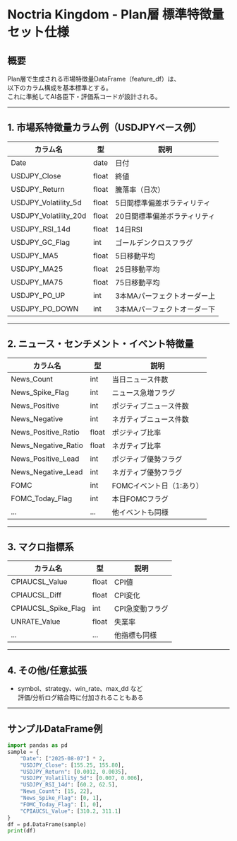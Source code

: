 # Noctria Kingdom - Plan層 標準特徴量セット仕様

## 概要
Plan層で生成される市場特徴量DataFrame（feature_df）は、  
以下のカラム構成を基本標準とする。  
これに準拠してAI各臣下・評価系コードが設計される。

---

## 1. 市場系特徴量カラム例（USDJPYベース例）

| カラム名                 | 型       | 説明                        |
|-------------------------|----------|-----------------------------|
| Date                    | date     | 日付                        |
| USDJPY_Close            | float    | 終値                        |
| USDJPY_Return           | float    | 騰落率（日次）              |
| USDJPY_Volatility_5d    | float    | 5日間標準偏差ボラティリティ |
| USDJPY_Volatility_20d   | float    | 20日間標準偏差ボラティリティ|
| USDJPY_RSI_14d          | float    | 14日RSI                     |
| USDJPY_GC_Flag          | int      | ゴールデンクロスフラグ      |
| USDJPY_MA5              | float    | 5日移動平均                 |
| USDJPY_MA25             | float    | 25日移動平均                |
| USDJPY_MA75             | float    | 75日移動平均                |
| USDJPY_PO_UP            | int      | 3本MAパーフェクトオーダー上 |
| USDJPY_PO_DOWN          | int      | 3本MAパーフェクトオーダー下 |

---

## 2. ニュース・センチメント・イベント特徴量

| カラム名             | 型    | 説明                          |
|---------------------|-------|-------------------------------|
| News_Count          | int   | 当日ニュース件数              |
| News_Spike_Flag     | int   | ニュース急増フラグ            |
| News_Positive       | int   | ポジティブニュース件数        |
| News_Negative       | int   | ネガティブニュース件数        |
| News_Positive_Ratio | float | ポジティブ比率                |
| News_Negative_Ratio | float | ネガティブ比率                |
| News_Positive_Lead  | int   | ポジティブ優勢フラグ          |
| News_Negative_Lead  | int   | ネガティブ優勢フラグ          |
| FOMC                | int   | FOMCイベント日（1:あり）       |
| FOMC_Today_Flag     | int   | 本日FOMCフラグ                |
| ...                 | ...   | 他イベントも同様              |

---

## 3. マクロ指標系

| カラム名               | 型    | 説明                        |
|-----------------------|-------|-----------------------------|
| CPIAUCSL_Value        | float | CPI値                        |
| CPIAUCSL_Diff         | float | CPI変化                      |
| CPIAUCSL_Spike_Flag   | int   | CPI急変動フラグ              |
| UNRATE_Value          | float | 失業率                        |
| ...                   | ...   | 他指標も同様                 |

---

## 4. その他/任意拡張

- symbol、strategy、win_rate、max_dd など  
  評価/分析ログ結合時に付加されることもある

---

## サンプルDataFrame例

```python
import pandas as pd
sample = {
    "Date": ["2025-08-07"] * 2,
    "USDJPY_Close": [155.25, 155.80],
    "USDJPY_Return": [0.0012, 0.0035],
    "USDJPY_Volatility_5d": [0.007, 0.006],
    "USDJPY_RSI_14d": [60.2, 62.5],
    "News_Count": [15, 22],
    "News_Spike_Flag": [0, 1],
    "FOMC_Today_Flag": [1, 0],
    "CPIAUCSL_Value": [310.2, 311.1]
}
df = pd.DataFrame(sample)
print(df)
